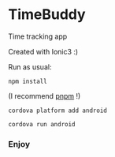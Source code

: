 # TimeBuddy
Time tracking app

Created with Ionic3 :)

Run as usual:

`npm install` 

(I recommend [pnpm](https://github.com/pnpm/pnpm) !)

`cordova platform add android`

`cordova run android`

### Enjoy
